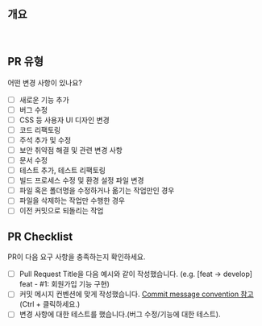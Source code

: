 ## 개요
<!---- 변경 사항 및 관련 이슈에 대해 간단하게 작성해주세요. 어떻게보다 무엇을 왜 수정했는지 설명해주세요. -->

</br>

## PR 유형
어떤 변경 사항이 있나요?

- [ ] 새로운 기능 추가
- [ ] 버그 수정
- [ ] CSS 등 사용자 UI 디자인 변경
- [ ] 코드 리팩토링
- [ ] 주석 추가 및 수정
- [ ] 보안 취약점 해결 및 관련 변경 사항
- [ ] 문서 수정
- [ ] 테스트 추가, 테스트 리팩토링
- [ ] 빌드 프로세스 수정 및 환경 설정 파일 변경
- [ ] 파일 혹은 폴더명을 수정하거나 옮기는 작업만인 경우
- [ ] 파일을 삭제하는 작업만 수행한 경우
- [ ] 이전 커밋으로 되돌리는 작업

## PR Checklist
PR이 다음 요구 사항을 충족하는지 확인하세요.

- [ ] Pull Request Title을 다음 예시와 같이 작성했습니다. (e.g. [feat -> develop] feat - #1: 회원가입 기능 구현)
- [ ] 커밋 메시지 컨벤션에 맞게 작성했습니다. <a href="https://www.notion.so/Commit-message-00f64f681b8040cdb00eac1cf613e351?pvs=4" target="_blank"> Commit message convention 참고 </a> (Ctrl + 클릭하세요.) 
- [ ] 변경 사항에 대한 테스트를 했습니다.(버그 수정/기능에 대한 테스트).
